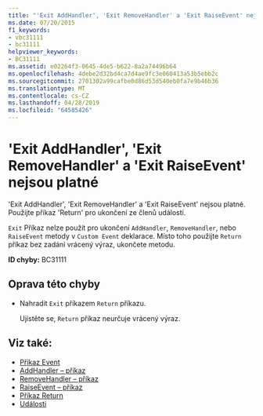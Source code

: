 ```yaml
---
title: "'Exit AddHandler', 'Exit RemoveHandler' a 'Exit RaiseEvent' nejsou platné"
ms.date: 07/20/2015
f1_keywords:
- vbc31111
- bc31111
helpviewer_keywords:
- BC31111
ms.assetid: e02264f3-0645-4de5-b622-8a2a74496b64
ms.openlocfilehash: 4debe2d32bd4ca7d4ae9fc3e060413a53b5ebb2c
ms.sourcegitcommit: 2701302a99cafbe0d86d53d540eb0fa7e9b46b36
ms.translationtype: MT
ms.contentlocale: cs-CZ
ms.lasthandoff: 04/28/2019
ms.locfileid: "64585426"
---
```

# <a name="exit-addhandler-exit-removehandler-and-exit-raiseevent-are-not-valid"></a>'Exit AddHandler', 'Exit RemoveHandler' a 'Exit RaiseEvent' nejsou platné
'Exit AddHandler', 'Exit RemoveHandler' a 'Exit RaiseEvent' nejsou platné. Použijte příkaz 'Return' pro ukončení ze členů událostí.  
  
 `Exit` Příkaz nelze použít pro ukončení `AddHandler`, `RemoveHandler`, nebo `RaiseEvent` metody v `Custom Event` deklarace. Místo toho použijte `Return` příkaz bez zadání vrácený výraz, ukončete metodu.  
  
 **ID chyby:** BC31111  
  
## <a name="to-correct-this-error"></a>Oprava této chyby  
  
- Nahradit `Exit` příkazem `Return` příkazu.  
  
     Ujistěte se, `Return` příkaz neurčuje vrácený výraz.  
  
## <a name="see-also"></a>Viz také:

- [Příkaz Event](../../visual-basic/language-reference/statements/event-statement.md)
- [AddHandler – příkaz](~/docs/visual-basic/language-reference/statements/addhandler-statement.md)
- [RemoveHandler – příkaz](~/docs/visual-basic/language-reference/statements/removehandler-statement.md)
- [RaiseEvent – příkaz](~/docs/visual-basic/language-reference/statements/raiseevent-statement.md)
- [Příkaz Return](../../visual-basic/language-reference/statements/return-statement.md)
- [Události](../../visual-basic/programming-guide/language-features/events/index.md)
